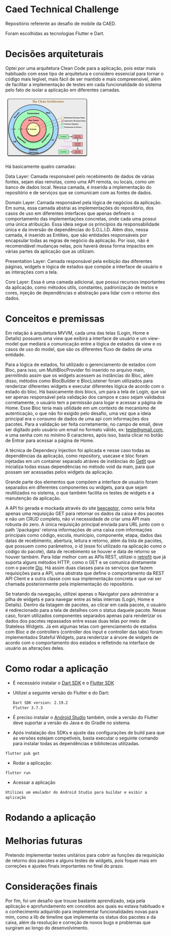 # Caed Technical Challenge

Repositório referente ao desafio de mobile da CAED.

  Foram escolhidas as tecnologias Flutter e Dart.


# Decisões arquiteturais
  
  Optei por uma arquitetura Clean Code para a aplicação, pois estar mais habituado com esse tipo de arquitetura e considero essencial para tornar o código mais legível, mais fácil de ser mantido e mais compreensível, além de facilitar a implementação de testes em cada funcionalidade do sistema pelo fato de isolar a aplicação em diferentes camadas.
  
  ![Alt text](images/clean_code.jpeg)

  Há basicamente quatro camadas:

  Data Layer: Camada responsável pelo recebimento de dados de várias fontes, sejam elas remotas, como uma API remota, ou locais, como um banco de dados local. Nessa camada, é inserida a implementação do repositório e de serviços que se comunicam com as fontes de dados.

  Domain Layer: Camada responsável pela lógica de negócios da aplicação. Em suma, essa camada abstrai as implementações do repositório, dos casos de uso em diferentes interfaces que apenas definem o comportamento das implementações concretas, onde cada uma possui uma única atribuição. Essa ideia segue os princípios da responsabilidade única e da inversão de dependências do S.O.L.I.D. Além diso, nessa camada, é inserido as Entities, que são entidades responsáveis por encapsular todas as regras de negócio da aplicação. Por isso, não é recomendável mudanças nelas, pois haverá dessa forma impactos em várias partes da aplicação que as utilizam.

  Presentation Layer: Camada responsável pela exibição das diferentes páginas, widgets e lógica de estados que compõe a interface de usuário e as interações com a tela.

  Core Layer: Essa é uma camada adicional, que possui recursos importantes da aplicação, como métodos utils, constantes, padronização de textos e cores, injeção de dependências e abstração para lidar com o retorno dos dados.

# Conceitos e premissas

  Em relação à arquitetura MVVM, cada uma das telas (Login, Home e Details) possuem uma view que exibirá a interface de usuário e um view-model que mediará a comunicação entre a lógica de estados da view e os casos de uso do model, que são os diferentes fluxo de dados de uma entidade.

  Para a lógica de estados, foi utilizado o gerenciamento de estados com Bloc, para isso, um MultiBlocProvider foi inserido no arquivo main, permitindo assim que os widgets acessem as instâncias do Bloc, além disso, métodos como BlocBuilder e BlocListener foram utilizados para renderizar diferentes widgets e executar diferentes lógica de acordo com o estado do bloc. Há basicamente dois blocs, um para a tela de Login, que vai ser apenas responsável pela validação dos campos e caso sejam validados corretamente, o usuário tem a permissão para logar e acessar a página de Home. Esse Bloc teria mais utilidade em um contexto de mecanismo de autenticação, o que não foi exigido pelo desafio, uma vez que a ideia principal era o consumo de dados de uma api com informações dos pacotes. Para a validação ser feita corretamente, no campo de email, deve ser digitado pelo usuário um email no formato válido, ex: teste@gmail.com, e uma senha com no mínimo 8 caracteres, após isso, basta clicar no botão de Entrar para acessar a página de Home.

  A técnica de Dependecy Injection foi aplicada e nesse caso todas as dependências da aplicação, como repository, usecase e bloc foram injetadas em um container separado atráves de instâncias do [GetIt](https://pub.dev/packages/get_it) que inicializa todas essas dependências no método void da main, para que possam ser acessadas pelos widgets da aplicação.
  
  Grande parte dos elementos que compõem a interface de usuário foram separados em diferentes componentes ou widgets, para que sejam reutilizados no sistema, o que também facilita os testes de widgets e a manutenção da aplicação.
  
  A API foi gerada e mockada através do site [beeceptor](https://beeceptor.com/mock-api/), como seria feita apenas uma requisição GET para retornar os dados da caixa e dos pacotes e não um CRUD completo, não vi necessidade de criar uma API mais robusta do zero. A única requisição principal enviada para URL junto com o path '/packages' retorna informações de uma caixa com informações principais como código, escola, municipio, componente, etapa, dados das datas de recebimento, abertura, leitura e retorno, além da lista de pacotes, que possuem como parâmetros, o id (esse foi utilizado na aplicação como o código do pacote), data de recebimento se houver e data de retorno se houver também. Para lidar melhor com as APIs REST, utilizei o [retrofit](https://pub.dev/packages/retrofit) que já suporta alguns métodos HTTP, como o GET e se comunica diretamente com o pacote [Dio](https://pub.dev/packages/dio). Há assim duas classes para os serviços que fazem requisições para a API, uma abstrata que define o comportamento da REST API Client e a outra classe com sua implementação concreta e que vai ser chamada posteriormente pela implementação do repositório.

  Se tratando da navegação, utilizei apenas o Navigator para administrar a pilha de widgets e para navegar entre as telas internas (Login, Home e Details). Dentro da listagem de pacotes, ao clicar em cada pacote, o usuário é redirecionado para a tela de detalhes com o status daquele pacote. Nesse caso, foram utilizados componentes separados apenas para renderizar os dados dos pacotes repassados entre essas duas telas por meio de Stateless Widgets. Já em algumas telas com gerenciamento de estados com Bloc e de controllers (controller dos input e controller das tabs) foram implementados Stateful Widgets, para renderizar a árvore de widgets de acordo com o comportamento dos estados e refletindo na interface de usuário as alterações deles.
  
 # Como rodar a aplicação
  
  - É necessário instalar o [Dart SDK](https://dart.dev/get-dart) e  o [Flutter SDK](https://docs.flutter.dev/get-started/install)
  - Utilizei a seguinte versão do Flutter e do Dart:
        
        Dart SDK version: 2.19.2 
        Flutter 3.7.3 

  - É preciso instalar o [Android Studio](https://developer.android.com/studio) também, onde a versão do Flutter deve suportar a versão do Java e do Gradle no sistema.
  - Após instalação dos SDKs e ajuste das configurações de build para que as versões estejam competíveis, basta executar o seguinte comando para instalar todas as dependências e bibliotecas utilizadas.

```
flutter pub get
```

- Rodar a aplicação: 

```
flutter run
```

- Acessar a aplicação

```
Utilizei um emulador do Android Studio para buildar e exibir a aplicação
```

# Rodando a aplicação






# Melhorias futuras
  
  Pretendo implementar testes unitários para cobrir as funções da requisição de retorno dos pacotes e alguns testes de widgets, pois foquei mais em correções e ajustes finais importantes no final do prazo.

# Considerações finais

  Por fim, foi um desafio que trouxe bastante aprendizado, seja pela aplicação e aprofundamento em conceitos aos quais eu estava habituado e o conhecimento adquirido para implementar funcionalidades novas para mim, como a lib de timeline que implementa os status dos pacotes e da caixa, além da resolução e correção de novos bugs e problemas que surgiram ao longo do desenvolvimento.